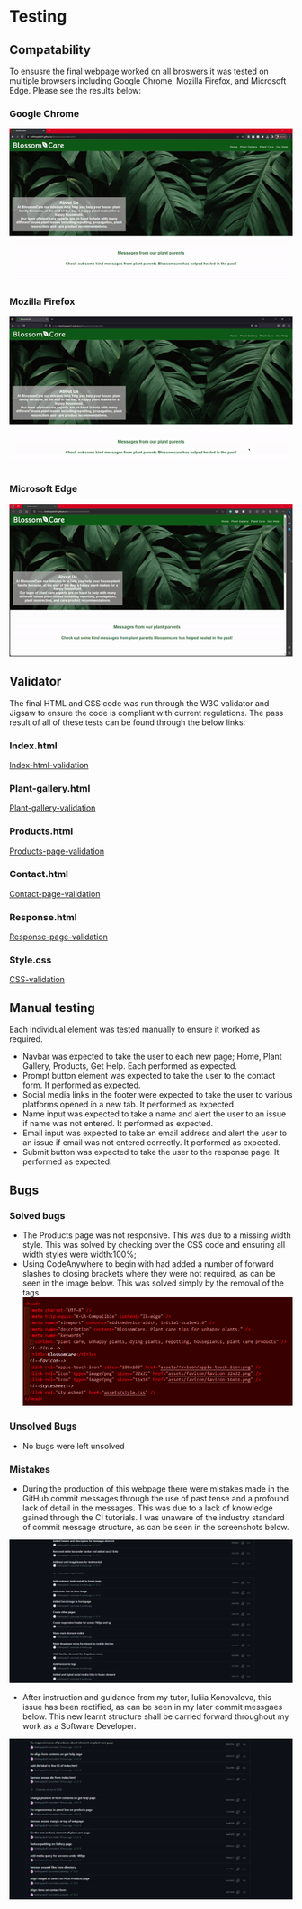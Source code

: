 # Testing

## Compatability 

To ensusre the final webpage worked on all broswers it was tested on multiple browsers including Google Chrome, Mozilla Firefox, and Microsoft Edge. Please see the results below:

### Google Chrome
![Chrome-test](documentation/chrome-test-gif.gif)

### Mozilla Firefox
![Firefox-test](documentation/firefox-test.gif)

### Microsoft Edge
![Edge-test](documentation/edge-test.gif)

## Validator

The final HTML and CSS code was run through the W3C validator and Jigsaw to ensure the code is compliant with current regulations. The pass result of all of these tests can be found through the below links:
### Index.html
[Index-html-validation](documentation/index-validator.png)
### Plant-gallery.html
[Plant-gallery-validation](documentation/gallery-validator.png)
### Products.html
[Products-page-validation](documentation/products-vailidator.png)
### Contact.html
[Contact-page-validation](documentation/contact-validator.png)
### Response.html
[Response-page-validation](documentation/response-validator.png)
### Style.css
[CSS-validation](documentation/css-validator.png)

## Manual testing
Each individual element was tested manually to ensure it worked as required.
- Navbar was expected to take the user to each new page; Home, Plant Gallery, Products, Get Help. Each performed as expected.
- Prompt button element was expected to take the user to the contact form. It performed as expected.
- Social media links in the footer were expected to take the user to various platforms opened in a new tab. It performed as expected.
- Name input was expected to take a name and alert the user to an issue if name was not entered. It performed as expected.
- Email input was expected to take an email address and alert the user to an issue if email was not entered correctly. It performed as expected.
- Submit button was expected to take the user to the response page. It performed as expected.

## Bugs
### Solved bugs
- The Products page was not responsive. This was due to a missing width style. This was solved by checking over the CSS code and ensuring all width styles were width:100%;
- Using CodeAnywhere to begin with had added a number of forward slashes to closing brackets where they were not required, as can be seen in the image below. This was solved simply by the removal of the tags.
![Slash-bug](documentation/bug1.png)

### Unsolved Bugs
- No bugs were left unsolved 

### Mistakes
- During the production of this webpage there were mistakes made in the GitHub commit messages through the use of past tense and a profound lack of detail in the messages. This was due to a lack of knowledge gained through the CI tutorials. I was unaware of the industry standard of commit message structure, as can be seen in the screenshots below.

![Initial-commit-messages](documentation/initial-commits.png)


- After instruction and guidance from my tutor, Iuliia Konovalova, this issue has been rectified, as can be seen in my later commit messgaes below. This new learnt structure shall be carried forward throughout my work as a Software Developer.

![Rectified-commit-messages](documentation/secondary-commits.png)
